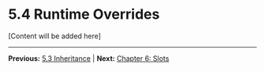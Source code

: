 # 5.4 Runtime Overrides

[Content will be added here]

---

**Previous:** [5.3 Inheritance](./5.3-inheritance.md) | **Next:** [Chapter 6: Slots](../06-slots/index.md)
